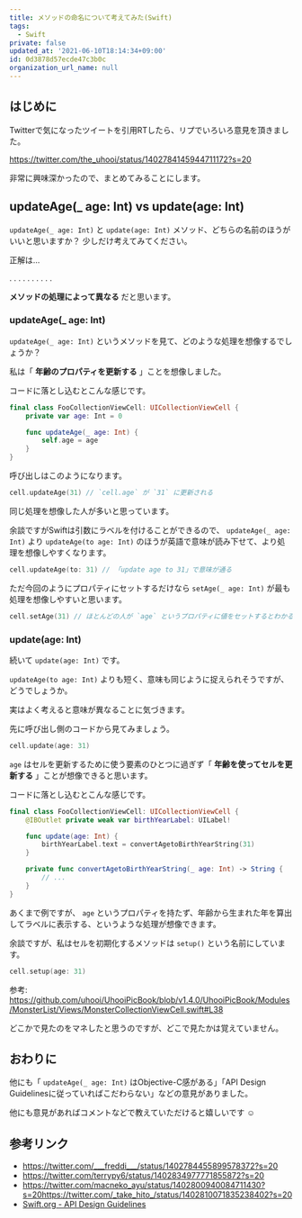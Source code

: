 ```yaml
---
title: メソッドの命名について考えてみた(Swift)
tags:
  - Swift
private: false
updated_at: '2021-06-10T18:14:34+09:00'
id: 0d3878d57ecde47c3b0c
organization_url_name: null
---
```

## はじめに

Twitterで気になったツイートを引用RTしたら、リプでいろいろ意見を頂きました。

https://twitter.com/the_uhooi/status/1402784145944711172?s=20

非常に興味深かったので、まとめてみることにします。

## updateAge(_ age: Int) vs update(age: Int)

`updateAge(_ age: Int)` と `update(age: Int)` メソッド、どちらの名前のほうがいいと思いますか？
少しだけ考えてみてください。

正解は…

.
.
.
.
.
.
.
.
.
.

__メソッドの処理によって異なる__ だと思います。

### updateAge(_ age: Int)

`updateAge(_ age: Int)` というメソッドを見て、どのような処理を想像するでしょうか？

私は「 __年齢のプロパティを更新する__ 」ことを想像しました。

コードに落とし込むとこんな感じです。

```swift:FooCollectionViewCell.swift
final class FooCollectionViewCell: UICollectionViewCell {
    private var age: Int = 0

    func updateAge(_ age: Int) {
        self.age = age
    }
}
```

呼び出しはこのようになります。

```swift
cell.updateAge(31) // `cell.age` が `31` に更新される
```

同じ処理を想像した人が多いと思っています。

余談ですがSwiftは引数にラベルを付けることができるので、 `updateAge(_ age: Int)` より `updateAge(to age: Int)` のほうが英語で意味が読み下せて、より処理を想像しやすくなります。

```swift
cell.updateAge(to: 31) // 「update age to 31」で意味が通る
```

ただ今回のようにプロパティにセットするだけなら `setAge(_ age: Int)` が最も処理を想像しやすいと思います。

```swift
cell.setAge(31) // ほとんどの人が `age` というプロパティに値をセットするとわかると思う
```

### update(age: Int)

続いて `update(age: Int)` です。

`updateAge(to age: Int)` よりも短く、意味も同じように捉えられそうですが、どうでしょうか。

実はよく考えると意味が異なることに気づきます。

先に呼び出し側のコードから見てみましょう。

```swift
cell.update(age: 31)
```

`age` はセルを更新するために使う要素のひとつに過ぎず「 __年齢を使ってセルを更新する__ 」ことが想像できると思います。

コードに落とし込むとこんな感じです。

```swift:FooCollectionViewCell.swift
final class FooCollectionViewCell: UICollectionViewCell {
    @IBOutlet private weak var birthYearLabel: UILabel!

    func update(age: Int) {
        birthYearLabel.text = convertAgetoBirthYearString(31)
    }

    private func convertAgetoBirthYearString(_ age: Int) -> String {
        // ...
    }
}
```

あくまで例ですが、 `age` というプロパティを持たず、年齢から生まれた年を算出してラベルに表示する、というような処理が想像できます。

余談ですが、私はセルを初期化するメソッドは `setup()` という名前にしています。

```swift
cell.setup(age: 31)
```

参考: https://github.com/uhooi/UhooiPicBook/blob/v1.4.0/UhooiPicBook/Modules/MonsterList/Views/MonsterCollectionViewCell.swift#L38

どこかで見たのをマネしたと思うのですが、どこで見たかは覚えていません。

## おわりに

他にも「 `updateAge(_ age: Int)` はObjective-C感がある」「API Design Guidelinesに従っていればこだわらない」などの意見がありました。

他にも意見があればコメントなどで教えていただけると嬉しいです :relaxed: 

## 参考リンク

- https://twitter.com/___freddi___/status/1402784455899578372?s=20
- https://twitter.com/terrypy6/status/1402834977771855872?s=20
- https://twitter.com/macneko_ayu/status/1402800940084711430?s=20https://twitter.com/_take_hito_/status/1402810071835238402?s=20
- [Swift.org - API Design Guidelines](https://swift.org/documentation/api-design-guidelines/)
